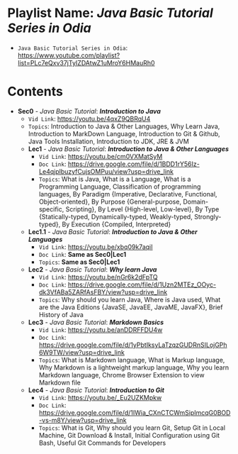 # Playlist Name: _Java Basic Tutorial Series in Odia_

- `Java Basic Tutorial Series in Odia`: https://www.youtube.com/playlist?list=PLc7eQxv37jTyIZDAtwZ1uMroY6HMauRh0

# Contents

- **Sec0** - _Java Basic Tutorial_: **_Introduction to Java_**
  - `Vid Link`: https://youtu.be/4qxZ9QBRqU4
  - `Topics`: Introduction to Java & Other Languages, Why Learn Java, Introduction to MarkDown Language, Introduction to Git & Github, Java Tools Installation, Introduction to JDK, JRE & JVM
  - **Lec1** - _Java Basic Tutorial_: **_Introduction to Java & Other Languages_**
    - `Vid Link`: https://youtu.be/cm0VXMatSyM
    - `Doc Link`: https://drive.google.com/file/d/1BDD1rY56Iz-Le4qjplbuzyfCujsOMPuu/view?usp=drive_link
    - `Topics`: What is Java, What is a Language, What is a Programming Language, Classification of programming languages, By Paradigm {Imperative, Declarative, Functional, Object-oriented}, By Purpose {General-purpose, Domain-specific, Scripting}, By Level {High-level, Low-level}, By Type {Statically-typed, Dynamically-typed, Weakly-typed, Strongly-typed}, By Execution {Compiled, Interpreted}
  - **Lec1.1** - _Java Basic Tutorial_: **_Introduction to Java & Other Languages_**
    - `Vid Link`: https://youtu.be/xbq09k7aqiI
    - `Doc Link`: **Same as Sec0|Lec1**
    - `Topics`: **Same as Sec0|Lec1**
  - **Lec2** - _Java Basic Tutorial_: **_Why learn Java_**
    - `Vid Link`: https://youtu.be/nGr6k2dFpTQ
    - `Doc Link`: https://drive.google.com/file/d/1Uzn2MTEz_OOyc-dk3VfABa5ZARfAsFBY/view?usp=drive_link
    - `Topics`: Why should you learn Java, Where is Java used, What are the Java Editions {JavaSE, JavaEE, JavaME, JavaFX}, Brief History of Java
  - **Lec3** - _Java Basic Tutorial_: **_Markdown Basics_**
    - `Vid Link`: https://youtu.be/anDDRFFDU4w
    - `Doc Link`: https://drive.google.com/file/d/1yPbtIksyLaTzqzGUDRnSILojGPh6W9TW/view?usp=drive_link
    - `Topics`: What is Markdown language, What is Markup language, Why Markdown is a lightweight markup language, Why you learn Markdown language, Chrome Browser Extension to view Markdown file
  - **Lec4** - _Java Basic Tutorial_: **_Introduction to Git_**
    - `Vid Link`: https://youtu.be/_Eu2UZKMpkw
    - `Doc Link`: https://drive.google.com/file/d/1IWia_CXnCTCWmSipImcqG0BOD-vs-m8Y/view?usp=drive_link
    - `Topics`: What is Git, Why should you learn Git, Setup Git in Local Machine, Git Download & Install, Initial Configuration using Git Bash, Useful Git Commands for Developers
